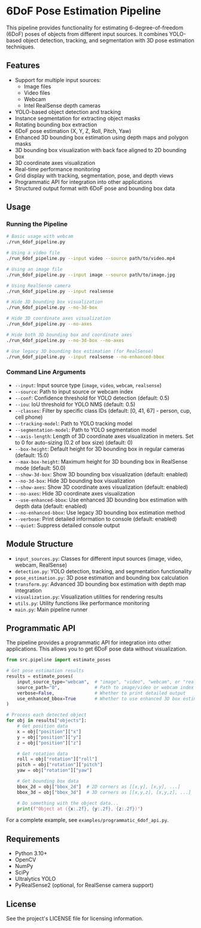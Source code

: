 # 6DoF Pose Estimation Pipeline

This pipeline provides functionality for estimating 6-degree-of-freedom (6DoF) poses of objects from different input sources. It combines YOLO-based object detection, tracking, and segmentation with 3D pose estimation techniques.

## Features

-   Support for multiple input sources:
    -   Image files
    -   Video files
    -   Webcam
    -   Intel RealSense depth cameras
-   YOLO-based object detection and tracking
-   Instance segmentation for extracting object masks
-   Rotating bounding box extraction
-   6DoF pose estimation (X, Y, Z, Roll, Pitch, Yaw)
-   Enhanced 3D bounding box estimation using depth maps and polygon masks
-   3D bounding box visualization with back face aligned to 2D bounding box
-   3D coordinate axes visualization
-   Real-time performance monitoring
-   Grid display with tracking, segmentation, pose, and depth views
-   Programmatic API for integration into other applications
-   Structured output format with 6DoF pose and bounding box data

## Usage

### Running the Pipeline

```bash
# Basic usage with webcam
./run_6dof_pipeline.py

# Using a video file
./run_6dof_pipeline.py --input video --source path/to/video.mp4

# Using an image file
./run_6dof_pipeline.py --input image --source path/to/image.jpg

# Using RealSense camera
./run_6dof_pipeline.py --input realsense

# Hide 3D bounding box visualization
./run_6dof_pipeline.py --no-3d-box

# Hide 3D coordinate axes visualization
./run_6dof_pipeline.py --no-axes

# Hide both 3D bounding box and coordinate axes
./run_6dof_pipeline.py --no-3d-box --no-axes

# Use legacy 3D bounding box estimation (for RealSense)
./run_6dof_pipeline.py --input realsense --no-enhanced-bbox
```

### Command Line Arguments

-   `--input`: Input source type (`image`, `video`, `webcam`, `realsense`)
-   `--source`: Path to input source or webcam index
-   `--conf`: Confidence threshold for YOLO detection (default: 0.5)
-   `--iou`: IoU threshold for YOLO NMS (default: 0.5)
-   `--classes`: Filter by specific class IDs (default: [0, 41, 67] - person, cup, cell phone)
-   `--tracking-model`: Path to YOLO tracking model
-   `--segmentation-model`: Path to YOLO segmentation model
-   `--axis-length`: Length of 3D coordinate axes visualization in meters. Set to 0 for auto-sizing (0.2 of box size) (default: 0)
-   `--box-height`: Default height for 3D bounding box in regular cameras (default: 15.0)
-   `--max-box-height`: Maximum height for 3D bounding box in RealSense mode (default: 50.0)
-   `--show-3d-box`: Show 3D bounding box visualization (default: enabled)
-   `--no-3d-box`: Hide 3D bounding box visualization
-   `--show-axes`: Show 3D coordinate axes visualization (default: enabled)
-   `--no-axes`: Hide 3D coordinate axes visualization
-   `--use-enhanced-bbox`: Use enhanced 3D bounding box estimation with depth data (default: enabled)
-   `--no-enhanced-bbox`: Use legacy 3D bounding box estimation method
-   `--verbose`: Print detailed information to console (default: enabled)
-   `--quiet`: Suppress detailed console output

## Module Structure

-   `input_sources.py`: Classes for different input sources (image, video, webcam, RealSense)
-   `detection.py`: YOLO detection, tracking, and segmentation functionality
-   `pose_estimation.py`: 3D pose estimation and bounding box calculation
-   `transform.py`: Advanced 3D bounding box estimation with depth map integration
-   `visualization.py`: Visualization utilities for rendering results
-   `utils.py`: Utility functions like performance monitoring
-   `main.py`: Main pipeline runner

## Programmatic API

The pipeline provides a programmatic API for integration into other applications. This allows you to get 6DoF pose data without visualization.

```python
from src.pipeline import estimate_poses

# Get pose estimation results
results = estimate_poses(
    input_source_type="webcam",  # "image", "video", "webcam", or "realsense"
    source_path="0",             # Path to image/video or webcam index
    verbose=False,               # Whether to print detailed output
    use_enhanced_bbox=True       # Whether to use enhanced 3D box estimation
)

# Process each detected object
for obj in results["objects"]:
    # Get position data
    x = obj["position"]["x"]
    y = obj["position"]["y"]
    z = obj["position"]["z"]

    # Get rotation data
    roll = obj["rotation"]["roll"]
    pitch = obj["rotation"]["pitch"]
    yaw = obj["rotation"]["yaw"]

    # Get bounding box data
    bbox_2d = obj["bbox_2d"]  # 2D corners as [[x,y], [x,y], ...]
    bbox_3d = obj["bbox_3d"]  # 3D corners as [[x,y,z], [x,y,z], ...]

    # Do something with the object data...
    print(f"Object at ({x:.2f}, {y:.2f}, {z:.2f})")
```

For a complete example, see `examples/programmatic_6dof_api.py`.

## Requirements

-   Python 3.10+
-   OpenCV
-   NumPy
-   SciPy
-   Ultralytics YOLO
-   PyRealSense2 (optional, for RealSense camera support)

## License

See the project's LICENSE file for licensing information.
